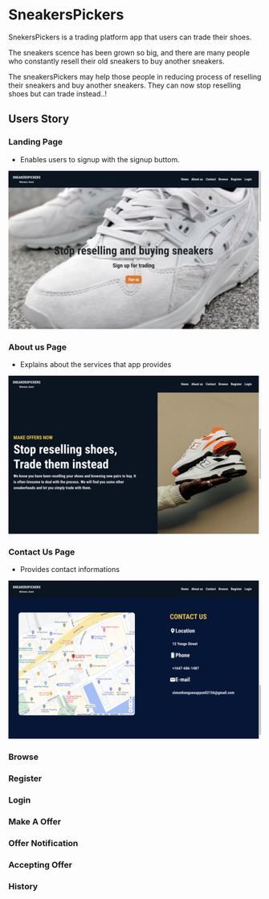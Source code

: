 # SneakersPickers
SnekersPickers is a trading platform app that users can trade their shoes.

The sneakers scence has been grown so big, and there are many people who constantly resell their old sneakers to buy another sneakers.

The sneakersPickers may help those people in reducing process of reselling their sneakers and buy another sneakers.
They can now stop reselling shoes but can trade instead..!


## Users Story

### Landing Page
- Enables users to signup with the signup buttom.

!["Landing Page"](https://github.com/Hongseoupyun/SneakersPickers-New-version-/blob/main/docs/LandingPage.png?raw=true)

### About us Page
- Explains about the services that app provides

!["About us"](https://github.com/Hongseoupyun/SneakersPickers-New-version-/blob/main/docs/AboutUsPage.png?raw=true)

### Contact Us Page

- Provides contact informations

!["Contact us"](https://github.com/Hongseoupyun/SneakersPickers-New-version-/blob/main/docs/ContactUsPage.png?raw=true)


### Browse
### Register
### Login
### Make A Offer
### Offer Notification
### Accepting Offer
### History
